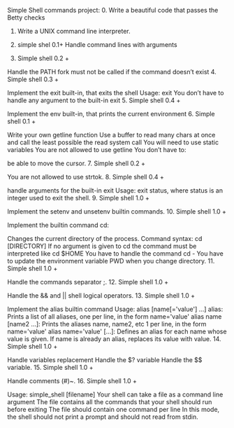  Simple Shell commands project:
0. Write a beautiful code that passes the Betty checks
1. Write a UNIX command line interpreter.

2. simple shel 0.1+ Handle command lines with arguments
3. Simple shell 0.2 +

Handle the PATH
fork must not be called if the command doesn’t exist
4. Simple shell 0.3 +

Implement the exit built-in, that exits the shell
Usage: exit
You don’t have to handle any argument to the built-in exit
5. Simple shell 0.4 +

Implement the env built-in, that prints the current environment
6. Simple shell 0.1 +

Write your own getline function
Use a buffer to read many chars at once and call the least possible the read system call
You will need to use static variables
You are not allowed to use getline
You don’t have to:

be able to move the cursor.
7. Simple shell 0.2 +

You are not allowed to use strtok.
8. Simple shell 0.4 +

handle arguments for the built-in exit
Usage: exit status, where status is an integer used to exit the shell.
9. Simple shell 1.0 +

Implement the setenv and unsetenv builtin commands.
10. Simple shell 1.0 +

Implement the builtin command cd:

Changes the current directory of the process.
Command syntax: cd [DIRECTORY]
If no argument is given to cd the command must be interpreted like cd $HOME
You have to handle the command cd -
You have to update the environment variable PWD when you change directory.
11. Simple shell 1.0 +

Handle the commands separator ;.
12. Simple shell 1.0 +

Handle the && and || shell logical operators.
13. Simple shell 1.0 +

Implement the alias builtin command
Usage: alias [name[='value'] ...]
alias: Prints a list of all aliases, one per line, in the form name='value'
alias name [name2 ...]: Prints the aliases name, name2, etc 1 per line, in the form name='value'
alias name='value' [...]: Defines an alias for each name whose value is given. If name is already an alias, replaces its value with value.
14. Simple shell 1.0 +

Handle variables replacement
Handle the $? variable
Handle the $$ variable.
15. Simple shell 1.0 +

Handle comments (#)~.
16. Simple shell 1.0 +

Usage: simple_shell [filename]
Your shell can take a file as a command line argument
The file contains all the commands that your shell should run before exiting
The file should contain one command per line
In this mode, the shell should not print a prompt and should not read from stdin.
